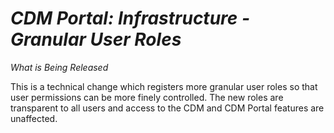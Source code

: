 # *CDM Portal: Infrastructure - Granular User Roles*

_What is Being Released_

This is a technical change which registers more granular user roles so that user permissions can be more finely controlled. The new roles are transparent to all users and access to the CDM and CDM Portal features are unaffected.
